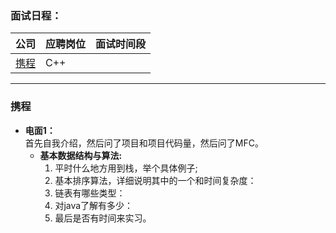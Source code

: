 ### **面试日程：** 

| 公司 | 应聘岗位 |面试时间段 |
| :------------- |:-------------|:-------------|
|[携程](#xiecheng) | C++ |   |

----
### <a id="xiecheng"> 携程 </a>

- **电面1：**<br>
首先自我介绍，然后问了项目和项目代码量，然后问了MFC。<br>
    - **基本数据结构与算法:**
        1. 平时什么地方用到栈，举个具体例子;
        2. 基本排序算法，详细说明其中的一个和时间复杂度：
        3. 链表有哪些类型：
        4. 对java了解有多少：
        5. 最后是否有时间来实习。
